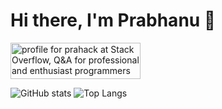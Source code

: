# Hi there, I'm Prabhanu 👋

<!--
**prahack/prahack** is a ✨ _special_ ✨ repository because its `README.md` (this file) appears on your GitHub profile.

Here are some ideas to get you started:

- 🔭 I’m currently working on ...
- 🌱 I’m currently learning ...
- 👯 I’m looking to collaborate on ...
- 🤔 I’m looking for help with ...
- 💬 Ask me about ...
- 📫 How to reach me: ...
- 😄 Pronouns: ...
- ⚡ Fun fact: ...

-->
<a href="https://stackoverflow.com/users/10669393/prahack"><img src="https://stackoverflow.com/users/flair/10669393.png" width="208" height="58" alt="profile for prahack at Stack Overflow, Q&amp;A for professional and enthusiast programmers" title="profile for prahack at Stack Overflow, Q&amp;A for professional and enthusiast programmers"></a>

![GitHub stats](https://github-readme-stats.vercel.app/api?username=prahack&show_icons=true) ![Top Langs](https://github-readme-stats.vercel.app/api/top-langs/?username=prahack)

